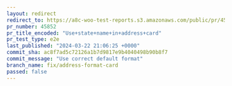 ```yaml
---
layout: redirect
redirect_to: https://a8c-woo-test-reports.s3.amazonaws.com/public/pr/45852/e2e/index.html
pr_number: 45852
pr_title_encoded: "Use+state+name+in+address+card"
pr_test_type: e2e
last_published: "2024-03-22 21:06:25 +0000"
commit_sha: ac8f7ad5c72126a1b7d9817e9b4040498b90b8f7
commit_message: "Use correct default format"
branch_name: fix/address-format-card
passed: false
---
```


